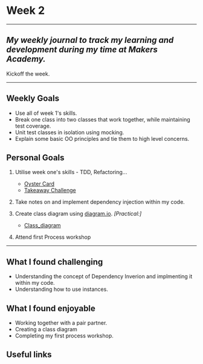 # Week 2
---

_My weekly journal to track my learning and development during my time at Makers Academy._
---
Kickoff the week.

---
## Weekly Goals
- Use all of week 1's skills.
- Break one class into two classes that work together, while maintaining test coverage.
- Unit test classes in isolation using mocking.
- Explain some basic OO principles and tie them to high level concerns.

## Personal Goals
1. Utilise week one's skills - TDD, Refactoring...
    - [Oyster Card](https://github.com/Pi-hils/Oyster_Card2)
    - [Takeaway Challenge](https://github.com/Pi-hils/takeaway-challenge)

2. Take notes on and implement dependency injection within my code.

3. Create class diagram using [diagram.io](https://app.diagrams.net/). _[Practical:]_
    - [Class_diagram](https://github.com/makersacademy/skills-workshops/tree/master/week-2/domain_model_diagramming)


4. Attend first Process workshop

---
## What I found challenging
- Understanding the concept of Dependency Inverion and implmenting it within my code. 
- Understanding how to use instances.


## What I found enjoyable
- Working together with a pair partner.
- Creating a class diagram
- Completing my first process workshop.

## Useful links



